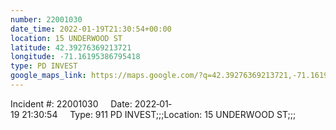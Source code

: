 ```yaml
---
number: 22001030
date_time: 2022-01-19T21:30:54+00:00
location: 15 UNDERWOOD ST
latitude: 42.39276369213721
longitude: -71.16195386795418
type: PD INVEST
google_maps_link: https://maps.google.com/?q=42.39276369213721,-71.16195386795418
---
```


Incident #: 22001030     Date: 2022‐01‐19 21:30:54     Type: 911 PD INVEST;;;Location: 15 UNDERWOOD ST;;;
